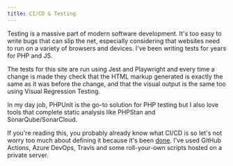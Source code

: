 ```yaml
---
title: CI/CD & Testing
---
```

Testing is a massive part of modern software development. It's too easy to write bugs that can slip the net, especially considering that websites need to run on a variety of browsers and devices. I've been writing tests for years for PHP and JS. 

The tests for this site are run using Jest and Playwright and every time a change is made they check that the HTML markup generated is exactly the same as it was before the change, and that the visual output is the same too using Visual Regression Testing. 

In my day job, PHPUnit is the go-to solution for PHP testing but I also love tools that complete static analysis like PHPStan and SonarQube/SonarCloud.

If you're reading this, you probably already know what CI/CD is so let's not worry too much about defining it because it's been [done](https://www.redhat.com/en/topics/devops/what-is-ci-cd). I've used GitHub Actions, Azure DevOps, Travis and some roll-your-own scripts hosted on a private server.
